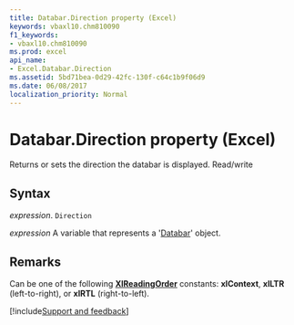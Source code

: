 ```yaml
---
title: Databar.Direction property (Excel)
keywords: vbaxl10.chm810090
f1_keywords:
- vbaxl10.chm810090
ms.prod: excel
api_name:
- Excel.Databar.Direction
ms.assetid: 5bd71bea-0d29-42fc-130f-c64c1b9f06d9
ms.date: 06/08/2017
localization_priority: Normal
---
```



# Databar.Direction property (Excel)

Returns or sets the direction the databar is displayed. Read/write


## Syntax

_expression_. `Direction`

_expression_ A variable that represents a '[Databar](Excel.Databar.md)' object.


## Remarks

Can be one of the following **[XlReadingOrder](word.xlreadingorder.md)** constants:  **xlContext**, **xlLTR** (left-to-right), or **xlRTL** (right-to-left).

[!include[Support and feedback](~/includes/feedback-boilerplate.md)]